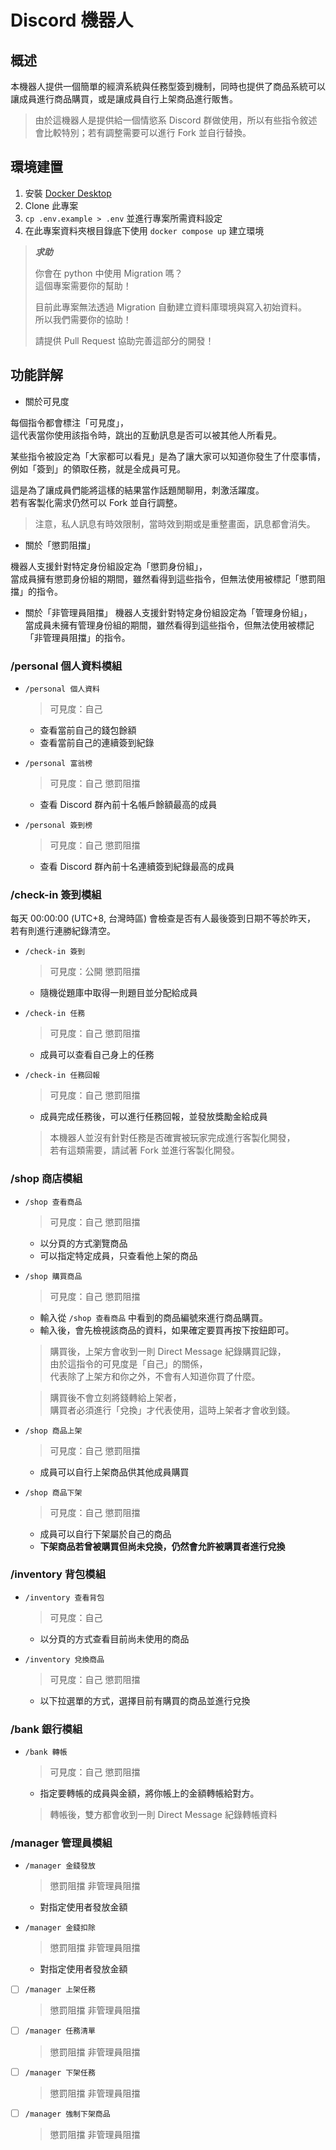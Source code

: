 # Discord 機器人

## 概述

本機器人提供一個簡單的經濟系統與任務型簽到機制，同時也提供了商品系統可以讓成員進行商品購買，或是讓成員自行上架商品進行販售。

> 由於這機器人是提供給一個情慾系 Discord 群做使用，所以有些指令敘述會比較特別；若有調整需要可以進行 Fork 並自行替換。

## 環境建置

1. 安裝 [Docker Desktop](https://www.docker.com/products/docker-desktop/)
2. Clone 此專案
3. `cp .env.example > .env` 並進行專案所需資料設定
4. 在此專案資料夾根目錄底下使用 `docker compose up` 建立環境

> ***求助***
>
> 你會在 python 中使用 Migration 嗎？  
> 這個專案需要你的幫助！
>
> 目前此專案無法透過 Migration 自動建立資料庫環境與寫入初始資料。  
> 所以我們需要你的協助！
>
> 請提供 Pull Request 協助完善這部分的開發！

## 功能詳解

- 關於可見度

每個指令都會標注「可見度」，  
這代表當你使用該指令時，跳出的互動訊息是否可以被其他人所看見。

某些指令被設定為「大家都可以看見」是為了讓大家可以知道你發生了什麼事情，  
例如「簽到」的領取任務，就是全成員可見。  

這是為了讓成員們能將這樣的結果當作話題閒聊用，刺激活躍度。  
若有客製化需求仍然可以 Fork 並自行調整。

> 注意，私人訊息有時效限制，當時效到期或是重整畫面，訊息都會消失。

- 關於「懲罰阻擋」

機器人支援針對特定身份組設定為「懲罰身份組」，  
當成員擁有懲罰身份組的期間，雖然看得到這些指令，但無法使用被標記「懲罰阻擋」的指令。

- 關於「非管理員阻擋」
機器人支援針對特定身份組設定為「管理身份組」，  
當成員未擁有管理身份組的期間，雖然看得到這些指令，但無法使用被標記「非管理員阻擋」的指令。

### /personal 個人資料模組

- `/personal 個人資料`
    > 可見度：自己

    - 查看當前自己的錢包餘額
    - 查看當前自己的連續簽到紀錄
- `/personal 富翁榜`
    > 可見度：自己
    > 懲罰阻擋

    - 查看 Discord 群內前十名帳戶餘額最高的成員
- `/personal 簽到榜`
    > 可見度：自己
    > 懲罰阻擋

    - 查看 Discord 群內前十名連續簽到紀錄最高的成員

### /check-in 簽到模組

每天 00:00:00 (UTC+8, 台灣時區) 會檢查是否有人最後簽到日期不等於昨天，  
若有則進行連勝紀錄清空。

- `/check-in 簽到`
    > 可見度：公開
    > 懲罰阻擋

    - 隨機從題庫中取得一則題目並分配給成員
- `/check-in 任務`
    > 可見度：自己
    > 懲罰阻擋

    - 成員可以查看自己身上的任務

- `/check-in 任務回報`
    > 可見度：自己
    > 懲罰阻擋

    - 成員完成任務後，可以進行任務回報，並發放獎勵金給成員

    > 本機器人並沒有針對任務是否確實被玩家完成進行客製化開發，  
    > 若有這類需要，請試著 Fork 並進行客製化開發。

### /shop 商店模組

- `/shop 查看商品`
    > 可見度：自己
    > 懲罰阻擋

    - 以分頁的方式瀏覽商品
    - 可以指定特定成員，只查看他上架的商品

- `/shop 購買商品`
    > 可見度：自己
    > 懲罰阻擋

    - 輸入從 `/shop 查看商品` 中看到的商品編號來進行商品購買。
    - 輸入後，會先檢視該商品的資料，如果確定要買再按下按鈕即可。
    
    > 購買後，上架方會收到一則 Direct Message 紀錄購買記錄，  
    > 由於這指令的可見度是「自己」的關係，  
    > 代表除了上架方和你之外，不會有人知道你買了什麼。

    > 購買後不會立刻將錢轉給上架者，  
    > 購買者必須進行「兌換」才代表使用，這時上架者才會收到錢。  

- `/shop 商品上架`
    > 可見度：自己
    > 懲罰阻擋

    - 成員可以自行上架商品供其他成員購買

- `/shop 商品下架`
    > 可見度：自己
    > 懲罰阻擋
    
    - 成員可以自行下架屬於自己的商品
    - **下架商品若曾被購買但尚未兌換，仍然會允許被購買者進行兌換**


### /inventory 背包模組

- `/inventory 查看背包`
    > 可見度：自己

    - 以分頁的方式查看目前尚未使用的商品

- `/inventory 兌換商品`
    > 可見度：自己
    > 懲罰阻擋

    - 以下拉選單的方式，選擇目前有購買的商品並進行兌換

### /bank 銀行模組

- `/bank 轉帳`
    > 可見度：自己
    > 懲罰阻擋

    - 指定要轉帳的成員與金額，將你帳上的金額轉帳給對方。

    > 轉帳後，雙方都會收到一則 Direct Message 紀錄轉帳資料


### /manager 管理員模組

- `/manager 金錢發放`
    > 懲罰阻擋
    > 非管理員阻擋

    - 對指定使用者發放金額

- `/manager 金錢扣除`
    > 懲罰阻擋
    > 非管理員阻擋

    - 對指定使用者發放金額

- [ ] `/manager 上架任務`
    > 懲罰阻擋
    > 非管理員阻擋

- [ ] `/manager 任務清單`
    > 懲罰阻擋
    > 非管理員阻擋

- [ ] `/manager 下架任務`
    > 懲罰阻擋
    > 非管理員阻擋

- [ ] `/manager 強制下架商品`
    > 懲罰阻擋
    > 非管理員阻擋
